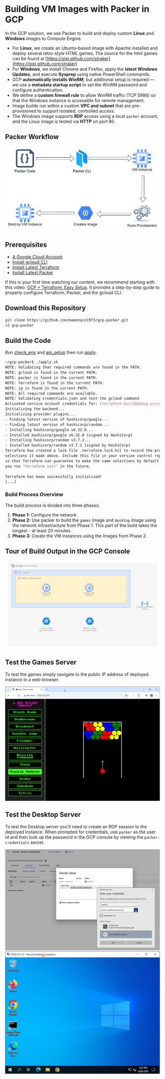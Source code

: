 # Building VM Images with Packer in GCP

In the GCP solution, we use Packer to build and deploy custom **Linux** and **Windows** images to Compute Engine.

- For **Linux**, we create an Ubuntu-based image with Apache installed and deploy several retro-style HTML games. The source for the html games can be found at [https://gist.github.com/straker](https://gist.github.com/straker)
- For **Windows**, we install Chrome and Firefox, apply the **latest Windows Updates**, and execute **Sysprep** using native PowerShell commands.
- GCP **automatically installs WinRM**, but additional setup is required — we use a **metadata startup script** to set the WinRM password and configure authentication.
- We define a **custom firewall rule** to allow WinRM traffic (TCP 5986) so that the Windows instance is accessible for remote management.
- Image builds run within a custom **VPC and subnet** that are pre-provisioned to support isolated, controlled access.
- The Windows image supports **RDP** access using a local `packer` account, and the Linux image is tested via **HTTP** on port 80.

## Packer Workflow

![workflow](packer-workflow-gcp.png)

## Prerequisites

* [A Google Cloud Account](https://console.cloud.google.com/)
* [Install gcloud CLI](https://cloud.google.com/sdk/docs/install) 
* [Install Latest Terraform](https://developer.hashicorp.com/terraform/install)
* [Install Latest Packer](https://developer.hashicorp.com/packer/install)

If this is your first time watching our content, we recommend starting with this video: [GCP + Terraform: Easy Setup](https://youtu.be/3spJpYX4f7I). It provides a step-by-step guide to properly configure Terraform, Packer, and the gcloud CLI.

## Download this Repository

```bash
git clone https://github.com/mamonaco1973/gcp-packer.git
cd gcp-packer
```

## Build the Code

Run [check_env](check_env.sh) and [api_setup](api_setup.sh) then run [apply](apply.sh).

```bash
~/gcp-packer$ ./apply.sh
NOTE: Validating that required commands are found in the PATH.
NOTE: gcloud is found in the current PATH.
NOTE: packer is found in the current PATH.
NOTE: terraform is found in the current PATH.
NOTE: jq is found in the current PATH.
NOTE: All required commands are available.
NOTE: Validating credentials.json and test the gcloud command
Activated service account credentials for: [terraform-build@debug-project-446221.iam.gserviceaccount.com]
Initializing the backend...
Initializing provider plugins...
- Finding latest version of hashicorp/google...
- Finding latest version of hashicorp/random...
- Installing hashicorp/google v6.32.0...
- Installed hashicorp/google v6.32.0 (signed by HashiCorp)
- Installing hashicorp/random v3.7.2...
- Installed hashicorp/random v3.7.2 (signed by HashiCorp)
Terraform has created a lock file .terraform.lock.hcl to record the provider
selections it made above. Include this file in your version control repository
so that Terraform can guarantee to make the same selections by default when
you run "terraform init" in the future.

Terraform has been successfully initialized!
[...]
```

### Build Process Overview

The build process is divided into three phases:

1. **Phase 1:** Configure the network
2. **Phase 2:** Use packer to build the `games` Image and `desktop` Image using the network infrastructure from Phase 1. This part of the build takes the longest - at least 20 minutes.
3. **Phase 3:** Create the VM instances using the Images from Phase 2.

## Tour of Build Output in the GCP Console

![gcp](./gcp-packer.png)

## Test the Games Server

To test the games simply navigate to the public IP address of deployed instance in a web browser.

![games](games.png)

## Test the Desktop Server

To test the Desktop server you'll need to create an RDP session to the deployed instance. When prompted for credentials, use `packer` as the user id and then look up the password in the GCP console by viewing the `packer-credentials` secret.

![rdp](rdp.png)
![desktop](desktop.png)

